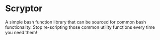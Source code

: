 # Scryptor
A simple bash function library that can be sourced for common bash functionality. Stop re-scripting those common utility functions every time you need them!

